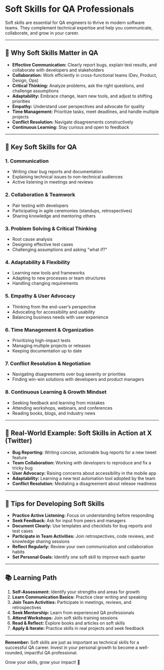 # Soft Skills for QA Professionals

Soft skills are essential for QA engineers to thrive in modern software teams. They complement technical expertise and help you communicate, collaborate, and grow in your career.

---

## 🎯 Why Soft Skills Matter in QA
- **Effective Communication:** Clearly report bugs, explain test results, and collaborate with developers and stakeholders
- **Collaboration:** Work efficiently in cross-functional teams (Dev, Product, Design, Ops)
- **Critical Thinking:** Analyze problems, ask the right questions, and challenge assumptions
- **Adaptability:** Embrace change, learn new tools, and adjust to shifting priorities
- **Empathy:** Understand user perspectives and advocate for quality
- **Time Management:** Prioritize tasks, meet deadlines, and handle multiple projects
- **Conflict Resolution:** Navigate disagreements constructively
- **Continuous Learning:** Stay curious and open to feedback

---

## 🧩 Key Soft Skills for QA

### **1. Communication**
- Writing clear bug reports and documentation
- Explaining technical issues to non-technical audiences
- Active listening in meetings and reviews

### **2. Collaboration & Teamwork**
- Pair testing with developers
- Participating in agile ceremonies (standups, retrospectives)
- Sharing knowledge and mentoring others

### **3. Problem Solving & Critical Thinking**
- Root cause analysis
- Designing effective test cases
- Challenging assumptions and asking "what if?"

### **4. Adaptability & Flexibility**
- Learning new tools and frameworks
- Adapting to new processes or team structures
- Handling changing requirements

### **5. Empathy & User Advocacy**
- Thinking from the end-user’s perspective
- Advocating for accessibility and usability
- Balancing business needs with user experience

### **6. Time Management & Organization**
- Prioritizing high-impact tests
- Managing multiple projects or releases
- Keeping documentation up to date

### **7. Conflict Resolution & Negotiation**
- Navigating disagreements over bug severity or priorities
- Finding win-win solutions with developers and product managers

### **8. Continuous Learning & Growth Mindset**
- Seeking feedback and learning from mistakes
- Attending workshops, webinars, and conferences
- Reading books, blogs, and industry news

---

## 📱 Real-World Example: Soft Skills in Action at X (Twitter)
- **Bug Reporting:** Writing concise, actionable bug reports for a new tweet feature
- **Team Collaboration:** Working with developers to reproduce and fix a tricky bug
- **User Advocacy:** Raising concerns about accessibility in the mobile app
- **Adaptability:** Learning a new test automation tool adopted by the team
- **Conflict Resolution:** Mediating a disagreement about release readiness

---

## 🚦 Tips for Developing Soft Skills
- **Practice Active Listening:** Focus on understanding before responding
- **Seek Feedback:** Ask for input from peers and managers
- **Document Clearly:** Use templates and checklists for bug reports and test cases
- **Participate in Team Activities:** Join retrospectives, code reviews, and knowledge sharing sessions
- **Reflect Regularly:** Review your own communication and collaboration habits
- **Set Personal Goals:** Identify one soft skill to improve each quarter

---

## 📚 Learning Path
1. **Self-Assessment:** Identify your strengths and areas for growth
2. **Learn Communication Basics:** Practice clear writing and speaking
3. **Join Team Activities:** Participate in meetings, reviews, and retrospectives
4. **Seek Mentorship:** Learn from experienced QA professionals
5. **Attend Workshops:** Join soft skills training sessions
6. **Read & Reflect:** Explore books and articles on soft skills
7. **Apply & Iterate:** Practice skills in real projects and seek feedback

---

**Remember:** Soft skills are just as important as technical skills for a successful QA career. Invest in your personal growth to become a well-rounded, impactful QA professional.

Grow your skills, grow your impact! 🌱
